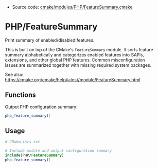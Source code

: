 <!-- This is auto-generated file. -->
* Source code: [cmake/modules/PHP/FeatureSummary.cmake](https://github.com/petk/php-build-system/blob/master/cmake/cmake/modules/PHP/FeatureSummary.cmake)

# PHP/FeatureSummary

Print summary of enabled/disabled features.

This is built on top of the CMake's `FeatureSummary` module. It sorts feature
summary alphabetically and categorizes enabled features into SAPIs, extensions,
and other global PHP features. Common misconfiguration issues are summarized
together with missing required system packages.

See also: https://cmake.org/cmake/help/latest/module/FeatureSummary.html

## Functions

Output PHP configuration summary:

```cmake
php_feature_summary()
```

## Usage

```cmake
# CMakeLists.txt

# Include module and output configuration summary
include(PHP/FeatureSummary)
php_feature_summary()
```
